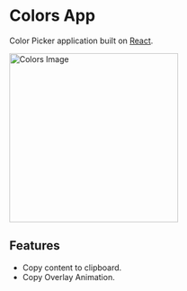 # Colors App
Color Picker application built on [React](https://reactjs.org/).

<!-- ![Colors Image](https://images.unsplash.com/photo-1573828250488-f6d836e6ae00?ixlib=rb-1.2.1&ixid=MnwxMjA3fDB8MHxwaG90by1wYWdlfHx8fGVufDB8fHx8&auto=format&fit=crop&w=2070&q=80 ) -->

<img src="https://images.unsplash.com/photo-1573828250488-f6d836e6ae00?ixlib=rb-1.2.1&ixid=MnwxMjA3fDB8MHxwaG90by1wYWdlfHx8fGVufDB8fHx8&auto=format&fit=crop&w=2070&q=80" alt="Colors Image" width="300"/>


## Features
- Copy content to clipboard.
- Copy Overlay Animation.